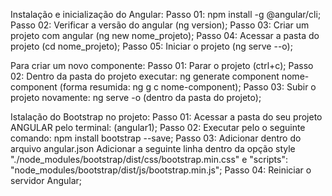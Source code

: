 Instalação e inicialização do Angular:
	Passo 01: npm install -g @angular/cli;
  	Passo 02: Verificar a versão do angular (ng version);
  	Passo 03: Criar um projeto com angular (ng new nome_projeto);
  	Passo 04: Acessar a pasta do projeto (cd nome_projeto);
  	Passo 05: Iniciar o projeto (ng serve --o);

Para criar um novo componente:
	Passo 01: Parar o projeto (ctrl+c);
	Passo 02: Dentro da pasta do projeto executar: ng generate component nome-component (forma resumida: ng g c nome-component);
  	Passo 03: Subir o projeto novamente: ng serve -o (dentro da pasta do projeto);

Istalação do Bootstrap no projeto: 
  	Passo 01: Acessar a pasta do seu projeto ANGULAR pelo terminal: (angular1);
  	Passo 02: Executar pelo o seguinte comando: npm install bootstrap --save;
  	Passo 03: Adicionar dentro do arquivo angular.json Adicionar a seguinte linha dentro da opção style "./node_modules/bootstrap/dist/css/bootstrap.min.css" e "scripts":  "node_modules/bootstrap/dist/js/bootstrap.min.js";
  	Passo 04: Reiniciar o servidor Angular;
